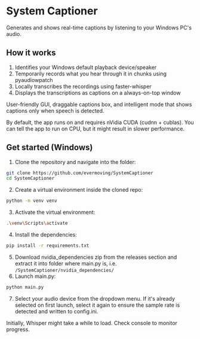 # System Captioner

Generates and shows real-time captions by listening to your Windows PC's audio. 

## How it works

1. Identifies your Windows default playback device/speaker
2. Temporarily records what you hear through it in chunks using pyaudiowpatch
3. Locally transcribes the recordings using faster-whisper
4. Displays the transcriptions as captions on a always-on-top window

User-friendly GUI, draggable captions box, and intelligent mode that shows captions only when speech is detected.

By default, the app runs on and requires nVidia CUDA (cudnn + cublas). You can tell the app to run on CPU, but it might result in slower performance.

## Get started (Windows)

1. Clone the repository and navigate into the folder:
```bash
git clone https://github.com/evermoving/SystemCaptioner
cd SystemCaptioner
```
2. Create a virtual environment inside the cloned repo: 
```bash
python -m venv venv
```
3. Activate the virtual environment:
```bash
.\venv\Scripts\activate
```
4. Install the dependencies:
```bash
pip install -r requirements.txt
```
5. Download nvidia_dependencies zip from the releases section and extract it into folder where main.py is, i.e. `/SystemCaptioner/nvidia_dependencies/`
6. Launch main.py:
```bash
python main.py
```
7. Select your audio device from the dropdown menu. If it's already selected on first launch, select it again to ensure the sample rate is detected and written to config.ini. 

Initially, Whisper might take a while to load. Check console to monitor progress.